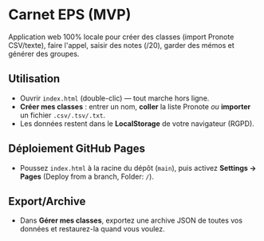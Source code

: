 # Carnet EPS (MVP)
Application web 100% locale pour créer des classes (import Pronote CSV/texte), faire l'appel, saisir des notes (/20), garder des mémos et générer des groupes.

## Utilisation
- Ouvrir `index.html` (double-clic) — tout marche hors ligne.
- **Créer mes classes** : entrer un nom, **coller** la liste Pronote _ou_ **importer** un fichier `.csv/.tsv/.txt`.
- Les données restent dans le **LocalStorage** de votre navigateur (RGPD).

## Déploiement GitHub Pages
- Poussez `index.html` à la racine du dépôt (`main`), puis activez **Settings → Pages** (Deploy from a branch, Folder: `/`).

## Export/Archive
- Dans **Gérer mes classes**, exportez une archive JSON de toutes vos données et restaurez-la quand vous voulez.

